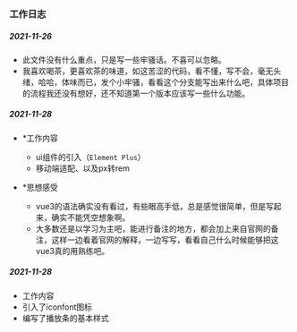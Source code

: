 ### 工作日志
##### 2021-11-26
- 此文件没有什么重点，只是写一些牢骚话。不喜可以忽略。
- 我喜欢喝茶，更喜欢茶的味道，如这苦涩的代码，看不懂，写不会，毫无头绪，哈哈，体味而已，发个小牢骚，看看这个分支能写出来什么吧，具体项目的流程我还没有想好，还不知道第一个版本应该写一些什么功能。
##### 2021-11-28
- *工作内容
  - ui组件的引入（`Element Plus`）
  - 移动端适配、以及px转rem

- *思想感受
  - vue3的语法确实没有看过，有些眼高手低，总是感觉很简单，但是写起来，确实不能凭空想象啊。
  - 大多数还是以学习为主吧，能进行备注的地方，都会加上来自官网的备注，这样一边看着官网的解释，一边写写，看看自己什么时候能够把这vue3真的用熟练吧。

##### 2021-11-28
- 工作内容
- 引入了iconfont图标
- 编写了播放条的基本样式

